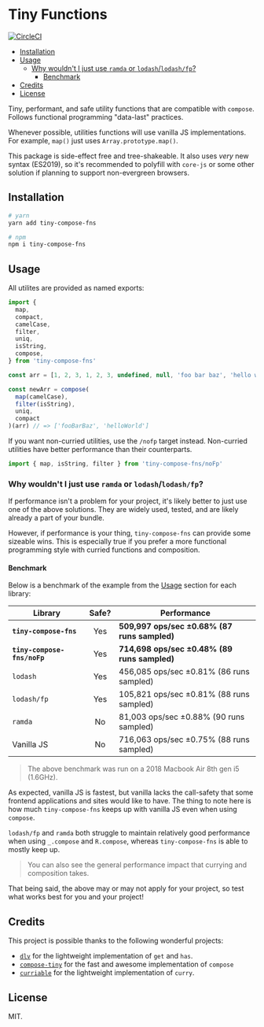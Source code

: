 # Tiny Functions <!-- omit in toc -->

[![CircleCI](https://circleci.com/gh/asyarb/tiny-compose-fns.svg?style=svg)](https://circleci.com/gh/asyarb/tiny-compose-fns)

- [Installation](#installation)
- [Usage](#usage)
  - [Why wouldn't I just use `ramda` or `lodash`/`lodash/fp`?](#why-wouldnt-i-just-use-ramda-or-lodashlodashfp)
    - [Benchmark](#benchmark)
- [Credits](#credits)
- [License](#license)

Tiny, performant, and safe utility functions that are compatible with `compose`.
Follows functional programming "data-last" practices.

Whenever possible, utilities functions will use vanilla JS implementations. For
example, `map()` just uses `Array.prototype.map()`.

This package is side-effect free and tree-shakeable. It also uses _very_ new
syntax (ES2019), so it's recommended to polyfill with `core-js` or some other
solution if planning to support non-evergreen browsers.

## Installation

```bash
# yarn
yarn add tiny-compose-fns

# npm
npm i tiny-compose-fns
```

## Usage

All utilites are provided as named exports:

```js
import {
  map,
  compact,
  camelCase,
  filter,
  uniq,
  isString,
  compose,
} from 'tiny-compose-fns'

const arr = [1, 2, 3, 1, 2, 3, undefined, null, 'foo bar baz', 'hello world']

const newArr = compose(
  map(camelCase),
  filter(isString),
  uniq,
  compact
)(arr) // => ['fooBarBaz', 'helloWorld']
```

If you want non-curried utilities, use the `/nofp` target instead. Non-curried
utilities have better performance than their counterparts.

```js
import { map, isString, filter } from 'tiny-compose-fns/noFp'
```

### Why wouldn't I just use `ramda` or `lodash`/`lodash/fp`?

If performance isn't a problem for your project, it's likely better to just use
one of the above solutions. They are widely used, tested, and are likely already
a part of your bundle.

However, if performance is your thing, `tiny-compose-fns` can provide some
sizeable wins. This is especially true if you prefer a more functional
programming style with curried functions and composition.

#### Benchmark

Below is a benchmark of the example from the [Usage](#usage) section for each
library:

| Library                     | Safe? | Performance                                  |
| --------------------------- | :---: | -------------------------------------------- |
| **`tiny-compose-fns`**      |  Yes  | **509,997 ops/sec ±0.68% (87 runs sampled)** |
| **`tiny-compose-fns/noFp`** |  Yes  | **714,698 ops/sec ±0.48% (89 runs sampled)** |
| `lodash`                    |  Yes  | 456,085 ops/sec ±0.81% (86 runs sampled)     |
| `lodash/fp`                 |  Yes  | 105,821 ops/sec ±0.81% (88 runs sampled)     |
| `ramda`                     |  No   | 81,003 ops/sec ±0.88% (90 runs sampled)      |
| Vanilla JS                  |  No   | 716,063 ops/sec ±0.75% (88 runs sampled)     |

> The above benchmark was run on a 2018 Macbook Air 8th gen i5 (1.6GHz).

As expected, vanilla JS is fastest, but vanilla lacks the call-safety that some
frontend applications and sites would like to have. The thing to note here is
how much `tiny-compose-fns` keeps up with vanilla JS even when using `compose`.

`lodash/fp` and `ramda` both struggle to maintain relatively good performance
when using `_.compose` and `R.compose`, whereas `tiny-compose-fns` is able to
mostly keep up.

> You can also see the general performance impact that currying and composition
> takes.

That being said, the above may or may not apply for your project, so test what
works best for you and your project!

## Credits

This project is possible thanks to the following wonderful projects:

- [`dlv`](https://github.com/developit/dlv) for the lightweight implementation
  of `get` and `has`.
- [`compose-tiny`](https://github.com/hipstersmoothie/compose-tiny) for the fast
  and awesome implementation of `compose`
- [`curriable`](https://github.com/planttheidea/curriable) for the lightweight
  implementation of `curry`.

## License

MIT.
